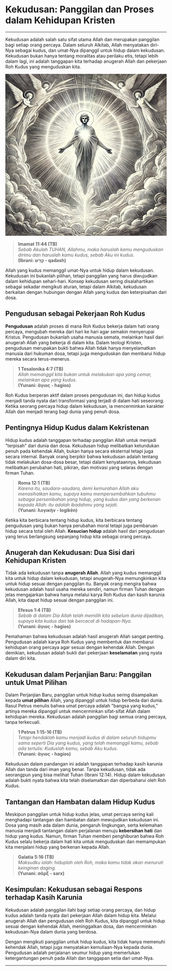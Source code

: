 # Kekudusan: Panggilan dan Proses dalam Kehidupan Kristen

---

Kekudusan adalah salah satu sifat utama Allah dan merupakan panggilan bagi setiap orang percaya. Dalam seluruh Alkitab, Allah menyatakan diri-Nya sebagai kudus, dan umat-Nya dipanggil untuk hidup dalam kekudusan. Kekudusan bukan hanya tentang moralitas atau perilaku etis, tetapi lebih dalam lagi, ini adalah tanggapan kita terhadap anugerah Allah dan pekerjaan Roh Kudus yang menguduskan kita.

![Gambar ilustrasi tentang kekudusan](konten/img/konsep/kekudusan.webp)

> **Imamat 11:44 (TB)**  
> *Sebab Akulah TUHAN, Allahmu, maka haruslah kamu menguduskan dirimu dan haruslah kamu kudus, sebab Aku ini kudus.*  
> **(Ibrani: קָדַשׁ - qadash)**

Allah yang kudus memanggil umat-Nya untuk hidup dalam kekudusan. Kekudusan ini bukanlah pilihan, tetapi panggilan yang harus diwujudkan dalam kehidupan sehari-hari. Konsep kekudusan sering disalahartikan sebagai sekadar mengikuti aturan, tetapi dalam Alkitab, kekudusan berkaitan dengan hubungan dengan Allah yang kudus dan keterpisahan dari dosa.

## Pengudusan sebagai Pekerjaan Roh Kudus

**Pengudusan** adalah proses di mana Roh Kudus bekerja dalam hati orang percaya, mengubah mereka dari hari ke hari agar semakin menyerupai Kristus. Pengudusan bukanlah usaha manusia semata, melainkan hasil dari anugerah Allah yang bekerja di dalam kita. Dalam teologi Kristen, pengudusan merupakan bukti bahwa Allah tidak hanya menyelamatkan manusia dari hukuman dosa, tetapi juga menguduskan dan membarui hidup mereka secara terus-menerus.

> **1 Tesalonika 4:7 (TB)**  
> *Allah memanggil kita bukan untuk melakukan apa yang cemar, melainkan apa yang kudus.*  
> **(Yunani: ἅγιος - hagios)**

Roh Kudus berperan aktif dalam proses pengudusan ini, dan hidup kudus menjadi tanda nyata dari transformasi yang terjadi di dalam hati seseorang. Ketika seorang percaya hidup dalam kekudusan, ia mencerminkan karakter Allah dan menjadi terang bagi dunia yang penuh dosa.

## Pentingnya Hidup Kudus dalam Kekristenan

Hidup kudus adalah tanggapan terhadap panggilan Allah untuk menjadi "terpisah" dari dunia dan dosa. Kekudusan hidup melibatkan ketundukan penuh pada kehendak Allah, bukan hanya secara eksternal tetapi juga secara internal. Banyak orang berpikir bahwa kekudusan adalah tentang tidak melakukan dosa-dosa besar, tetapi dalam kenyataannya, kekudusan melibatkan perubahan hati, pikiran, dan motivasi yang selaras dengan firman Tuhan.

> **Roma 12:1 (TB)**  
> *Karena itu, saudara-saudara, demi kemurahan Allah aku menasihatkan kamu, supaya kamu mempersembahkan tubuhmu sebagai persembahan yang hidup, yang kudus dan yang berkenan kepada Allah: itu adalah ibadahmu yang sejati.*  
> **(Yunani: λογικήν - logikēn)**

Ketika kita berbicara tentang hidup kudus, kita berbicara tentang pengudusan yang bukan hanya perubahan moral tetapi juga pembaruan hidup secara total oleh Allah. **Kesucian hidup** adalah hasil dari pengudusan yang terus berlangsung sepanjang hidup kita sebagai orang percaya.

## Anugerah dan Kekudusan: Dua Sisi dari Kehidupan Kristen

Tidak ada kekudusan tanpa **anugerah Allah**. Allah yang kudus memanggil kita untuk hidup dalam kekudusan, tetapi anugerah-Nya memungkinkan kita untuk hidup sesuai dengan panggilan itu. Banyak orang mengira bahwa kekudusan adalah hasil usaha mereka sendiri, namun firman Tuhan dengan jelas mengajarkan bahwa hanya melalui karya Roh Kudus dan kasih karunia Allah, kita dapat hidup sesuai dengan panggilan ini.

> **Efesus 1:4 (TB)**  
> *Sebab di dalam Dia Allah telah memilih kita sebelum dunia dijadikan, supaya kita kudus dan tak bercacat di hadapan-Nya.*  
> **(Yunani: ἅγιος - hagios)**

Pemahaman bahwa kekudusan adalah hasil anugerah Allah sangat penting. Pengudusan adalah karya Roh Kudus yang membentuk dan membarui kehidupan orang percaya agar sesuai dengan kehendak Allah. Dengan demikian, kekudusan adalah bukti dari pekerjaan **keselamatan** yang nyata dalam diri kita.

## Kekudusan dalam Perjanjian Baru: Panggilan untuk Umat Pilihan

Dalam Perjanjian Baru, panggilan untuk hidup kudus sering disampaikan kepada **umat pilihan** Allah, yang dipanggil untuk hidup berbeda dari dunia. Rasul Petrus menulis bahwa umat percaya adalah "bangsa yang kudus," artinya mereka dipanggil untuk mencerminkan sifat-sifat Allah dalam kehidupan mereka. Kekudusan adalah panggilan bagi semua orang percaya, tanpa terkecuali.

> **1 Petrus 1:15-16 (TB)**  
> *Tetapi hendaklah kamu menjadi kudus di dalam seluruh hidupmu sama seperti Dia yang kudus, yang telah memanggil kamu, sebab ada tertulis: Kuduslah kamu, sebab Aku kudus.*  
> **(Yunani: ἅγιος - hagios)**

Kekudusan dalam pandangan ini adalah tanggapan terhadap kasih karunia Allah dan tanda dari iman yang benar. Tanpa kekudusan, tidak ada seorangpun yang bisa melihat Tuhan (Ibrani 12:14). Hidup dalam kekudusan adalah bukti nyata bahwa kita telah diselamatkan dan diperbaharui oleh Roh Kudus.

## Tantangan dan Hambatan dalam Hidup Kudus

Meskipun panggilan untuk hidup kudus jelas, umat percaya sering kali menghadapi tantangan dan hambatan dalam mewujudkan kekudusan ini. Dosa yang masih ada dalam dunia, pengaruh lingkungan, serta kelemahan manusia menjadi tantangan dalam perjalanan menuju **kebersihan hati** dan hidup yang kudus. Namun, firman Tuhan memberi penghiburan bahwa Roh Kudus selalu bekerja dalam hati kita untuk menguduskan dan memampukan kita menjalani hidup yang berkenan kepada Allah.

> **Galatia 5:16 (TB)**  
> *Maksudku ialah: hiduplah oleh Roh, maka kamu tidak akan menuruti keinginan daging.*  
> **(Yunani: σάρξ - sarx)**

## Kesimpulan: Kekudusan sebagai Respons terhadap Kasih Karunia

Kekudusan adalah panggilan ilahi bagi setiap orang percaya, dan hidup kudus adalah tanda nyata dari pekerjaan Allah dalam hidup kita. Melalui anugerah Allah dan pengudusan oleh Roh Kudus, kita dipanggil untuk hidup sesuai dengan kehendak Allah, meninggalkan dosa, dan mencerminkan kekudusan-Nya dalam dunia yang berdosa.

Dengan mengikuti panggilan untuk hidup kudus, kita tidak hanya memenuhi kehendak Allah, tetapi juga menyatakan kemuliaan-Nya kepada dunia. Pengudusan adalah perjalanan seumur hidup yang memerlukan ketergantungan penuh pada Allah dan tanggapan setia dari umat-Nya.

---